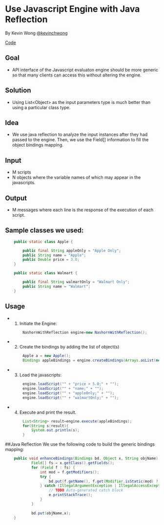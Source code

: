 # Use Javascript Engine with Java Reflection

By Kevin Wong [@kevinchwong](https://github.com/kevinchwong)

[Code](NashornWithReflection.java)

## Goal
- API interface of the Javascript evaluaton engine should be more generic so that many clients can access this without altering the engine.

## Solution
- Using List\<Object\> as the input parameters type is much better than using
a particular class type.

## Idea
- We use java reflection to analyze the input instances after they had passed
to the engine. 
Then, we use the Field[] information to fill the object bindings 
mapping.

## Input
- M scripts
- N objects where the variable names of which may appear in the javascripts. 

## Output
- M messages where each line is the response of the execution of each script. 

## Sample classes we used:
```Java
	public static class Apple {

		public final String appleOnly = "Apple Only";
		public String name = "Apple";
		public Double price = 3.0;
	}

	public static class Walmart {

		public final String walmartOnly = "Walmart Only";
		public String name = "Walmart";
	}
```

## Usage
- 1. Initiate the Engine:
```Java
		NashornWithReflection engine=new NashornWithReflection();
```

- 2. Create the bindings by adding the list of object(s)
```Java
		Apple a = new Apple();		
		Bindings appleBindings = engine.createBindings(Arrays.asList(new Object[]{a}));
```

- 3. Load the javascripts:
```Java		
		engine.loadScript("" + "price > 5.0;" + "");
		engine.loadScript("" + "name;" + "");
		engine.loadScript("" + "appleOnly;" + "");
		engine.loadScript("" + "walmartOnly;" + "");
```

- 4. Execute and print the result.
```Java
		List<String> result=engine.execute(appleBindings);
		for(String s:result){
			System.out.println(s);
		}
```

##Java Reflection
We use the following code to build the generic bindings mapping:
```Java
    public void enhanceBindings(Bindings bd, Object x, String objName) {
			Field[] fs = x.getClass().getFields();
			for (Field f : fs) {
				int mod = f.getModifiers();
				try {
					bd.put(f.getName(), f.get(Modifier.isStatic(mod) ? null : x));
				} catch (IllegalArgumentException | IllegalAccessException e) {
					// TODO Auto-generated catch block
					e.printStackTrace();
				}
			}
			
			bd.put(objName,x);
	}
```
